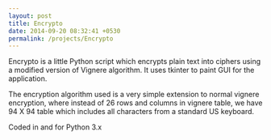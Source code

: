 ```yaml
---
layout: post
title: Encrypto
date: 2014-09-20 08:32:41 +0530
permalink: /projects/Encrypto
---
```



Encrypto is a little Python script which encrypts plain text into ciphers using a modified version of Vignere algorithm. It uses tkinter to paint GUI for the application.

The encryption algorithm used is a very simple extension to normal vignere encryption, where instead of 26 rows and columns in vignere table, we have 94 X 94 table which includes all characters from a standard US keyboard.

Coded in and for Python 3.x